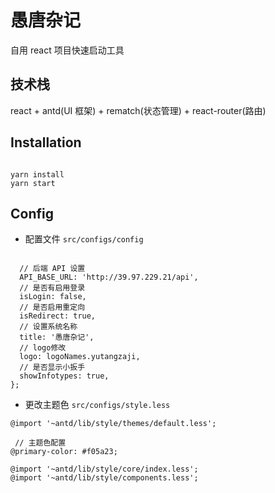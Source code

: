 # 愚唐杂记

自用 react 项目快速启动工具

## 技术栈

react + antd(UI 框架) + rematch(状态管理) + react-router(路由)

## Installation

```

yarn install
yarn start
```

## Config

- 配置文件
  `src/configs/config`

```

  // 后端 API 设置
  API_BASE_URL: 'http://39.97.229.21/api',
  // 是否有启用登录
  isLogin: false,
  // 是否启用重定向
  isRedirect: true,
  // 设置系统名称
  title: '愚唐杂记',
  // logo修改
  logo: logoNames.yutangzaji,
  // 是否显示小扳手
  showInfotypes: true,
};

```

- 更改主题色
  `src/configs/style.less`

```
@import '~antd/lib/style/themes/default.less';

 // 主题色配置
@primary-color: #f05a23;

@import '~antd/lib/style/core/index.less';
@import '~antd/lib/style/components.less';

```
